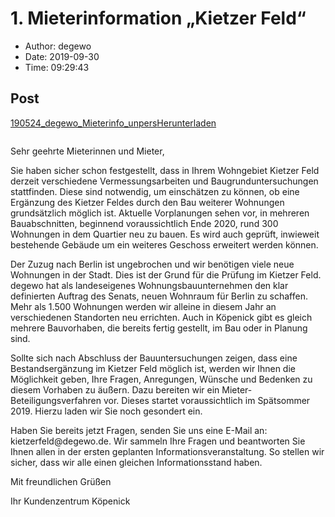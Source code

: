 # 1. Mieterinformation &#8222;Kietzer Feld&#8220;

- Author: degewo
- Date: 2019-09-30
- Time: 09:29:43

## Post


<div class="wp-block-file"><a href="../wp-content/uploads/2019/09/190524_degewo_Mieterinfo_unpers.pdf">190524_degewo_Mieterinfo_unpers</a><a href="../wp-content/uploads/2019/09/190524_degewo_Mieterinfo_unpers.pdf" class="wp-block-file__button" download>Herunterladen</a></div>



<figure class="wp-block-image"><img alt="" /></figure>



<p>Sehr geehrte Mieterinnen und Mieter,</p>



<p>Sie haben sicher schon festgestellt, dass in Ihrem Wohngebiet Kietzer Feld derzeit verschiedene Vermessungsarbeiten und Baugrunduntersuchungen stattfinden. Diese sind notwendig, um einschätzen zu können, ob eine Ergänzung des Kietzer Feldes durch den Bau weiterer Wohnungen grundsätzlich möglich ist. Aktuelle Vorplanungen sehen vor, in mehreren Bauabschnitten, beginnend voraussichtlich Ende 2020, rund 300 Wohnungen in dem Quartier neu zu bauen. Es wird auch geprüft, inwieweit bestehende Gebäude um ein weiteres Geschoss erweitert werden können.</p>



<p>Der Zuzug nach Berlin ist ungebrochen und wir benötigen viele neue Wohnungen in der Stadt. Dies ist der Grund für die Prüfung im Kietzer Feld. degewo hat als landeseigenes Wohnungsbauunternehmen den klar definierten Auftrag des Senats, neuen Wohnraum für Berlin zu schaffen. Mehr als 1.500 Wohnungen werden wir alleine in diesem Jahr an verschiedenen Standorten neu errichten. Auch in Köpenick gibt es gleich mehrere Bauvorhaben, die bereits fertig gestellt, im Bau oder in Planung sind.</p>



<p>Sollte sich nach Abschluss der Bauuntersuchungen zeigen, dass eine Bestandsergänzung im Kietzer Feld möglich ist, werden wir Ihnen die Möglichkeit geben, Ihre Fragen, Anregungen, Wünsche und Bedenken zu diesem Vorhaben zu äußern. Dazu bereiten wir ein Mieter-Beteiligungsverfahren vor. Dieses startet voraussichtlich im Spätsommer 2019. Hierzu laden wir Sie noch gesondert ein.</p>



<p>Haben Sie bereits jetzt Fragen, senden Sie uns eine E-Mail an: kietzerfeld@degewo.de. Wir sammeln Ihre Fragen und beantworten Sie Ihnen allen in der ersten geplanten Informationsveranstaltung. So stellen wir sicher, dass wir alle einen gleichen Informationsstand haben.</p>



<p>Mit freundlichen Grüßen</p>



<p>Ihr Kundenzentrum Köpenick</p>

